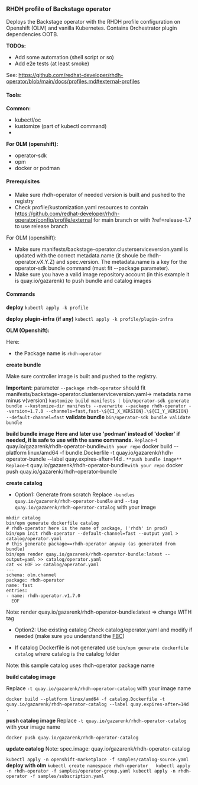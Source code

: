 ### RHDH profile of Backstage operator

Deploys the Backstage operator with the RHDH profile configuration on Openshift (OLM) and vanilla Kubernetes. 
Contains Orchestrator plugin dependencies OOTB.

**TODOs:** 
- Add some automation (shell script or so)
- Add e2e tests (at least smoke)

See: https://github.com/redhat-developer/rhdh-operator/blob/main/docs/profiles.md#external-profiles

#### Tools:

**Common:**
- kubectl/oc
- kustomize (part of kubectl command)
- 
**For OLM (openshift):**
- operator-sdk
- opm 
- docker or podman 

#### Prerequisites

- Make sure rhdh-operator of needed version is built and pushed to the registry
- Check profile/kustomization.yaml resources to contain https://github.com/redhat-developer/rhdh-operator/config/profile/external for main branch or with ?ref=release-1.7 to use release branch

For OLM (openshift):
- Make sure manifests/backstage-operator.clusterserviceversion.yaml is updated with the correct metadata.name (it shoule be rhdh-operator.vX.Y.Z) and spec.version. The metadata.name is a key for the operator-sdk bundle command (must fit --package parameter).
- Make sure you have a valid image repository account (in this example it is quay.io/gazarenk) to push bundle and catalog images

#### Commands

**deploy**
`kubectl apply -k profile`

**deploy plugin-infra (if any)**
`kubectl apply -k profile/plugin-infra`

**OLM (Openshift):**

Here:
- the Package name is `rhdh-operator`

**create bundle**

Make sure controller image is built and pushed to the registry.

**Important**: parameter `--package rhdh-operator` should fit manifests/backstage-operator.clusterserviceversion.yaml-> metadata.name minus v{version}
`
kustomize build manifests | bin/operator-sdk generate bundle --kustomize-dir manifests --overwrite --package rhdh-operator --version=1.7.0 --channels=fast,fast-\${CI_X_VERSION}.\${CI_Y_VERSION} --default-channel=fast
`
**validate bundle**
`bin/operator-sdk bundle validate bundle`

**build bundle image**
**Here and later use 'podman' instead of 'docker' if needed, it is safe to use with the same commands.**
`
Replace `-t quay.io/gazarenk/rhdh-operator-bundle` with your repo
`
docker build --platform linux/amd64 -f bundle.Dockerfile -t quay.io/gazarenk/rhdh-operator-bundle --label quay.expires-after=14d .
`
**push bundle image**
Replace `-t quay.io/gazarenk/rhdh-operator-bundle` with your repo
`
docker push quay.io/gazarenk/rhdh-operator-bundle
`

**create catalog**

- Option1: Generate from scratch
Replace `-bundles quay.io/gazarenk/rhdh-operator-bundle` and `--tag quay.io/gazarenk/rhdh-operator-catalog` with your image
```
mkdir catalog
bin/opm generate dockerfile catalog
# rhdh-operator here is the name of package, ('rhdh' in prod)
bin/opm init rhdh-operator --default-channel=fast --output yaml > catalog/operator.yaml
# this generate package==rhdh-operator anyway (as generated from bundle)
bin/opm render quay.io/gazarenk/rhdh-operator-bundle:latest --output=yaml >> catalog/operator.yaml
cat << EOF >> catalog/operator.yaml
---
schema: olm.channel
package: rhdh-operator 
name: fast
entries:
- name: rhdh-operator.v1.7.0
  EOF
```
Note: render quay.io/gazarenk/rhdh-operator-bundle:latest => change WITH tag

- Option2: Use existing catalog
Check catalog/operator.yaml and modify if needed (make sure you understand the [FBC](https://olm.operatorframework.io/docs/tasks/creating-a-catalog/))

- If catalog Dockerfile is not generated use `bin/opm generate dockerfile catalog` where catalog is the catalog folder

Note: this sample catalog uses rhdh-operator package name
 
**build catalog image** 

Replace `-t quay.io/gazarenk/rhdh-operator-catalog` with your image name

`docker build --platform linux/amd64 -f catalog.Dockerfile -t quay.io/gazarenk/rhdh-operator-catalog --label quay.expires-after=14d .
`

**push catalog image**
Replace `-t quay.io/gazarenk/rhdh-operator-catalog` with your image name

`docker push quay.io/gazarenk/rhdh-operator-catalog
`

**update catalog** 
Note: spec.image: quay.io/gazarenk/rhdh-operator-catalog

`kubectl apply -n openshift-marketplace -f samples/catalog-source.yaml
`
**deploy with olm**
`
kubectl create namespace rhdh-operator  
kubectl apply -n rhdh-operator -f samples/operator-group.yaml
kubectl apply -n rhdh-operator -f samples/subscription.yaml
`

